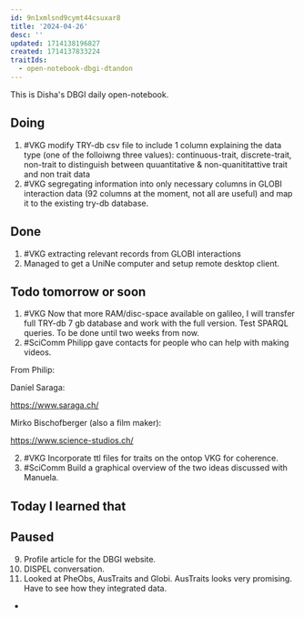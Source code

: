 ```yaml
---
id: 9n1xmlsnd9cymt44csuxar8
title: '2024-04-26'
desc: ''
updated: 1714138196827
created: 1714137833224
traitIds:
  - open-notebook-dbgi-dtandon
---
```

This is Disha's DBGI daily open-notebook.

 

## Doing
1. #VKG modify TRY-db csv file to include 1 column explaining the data type (one of the folloiwng three values): continuous-trait, discrete-trait, non-trait to distinguish between quuantitative & non-quanititattive trait and non trait data
2. #VKG segregating information into only necessary columns in GLOBI interaction data (92 columns at the moment, not all are useful) and map it to the existing try-db database.


## Done  
1. #VKG extracting relevant records from GLOBI interactions
2. Managed to get a UniNe computer and setup remote desktop client.


## Todo tomorrow or soon

1. #VKG Now that more RAM/disc-space available on galileo, I will transfer full TRY-db 7 gb database and work with the full version. Test SPARQL queries. To be done until two weeks from now.
2. #SciComm Philipp gave contacts for people who can help with making videos. 

From Philip:

Daniel Saraga:

https://www.saraga.ch/

Mirko Bischofberger (also a film maker):

https://www.science-studios.ch/


2. #VKG Incorporate ttl files for traits on the ontop VKG for coherence.
3. #SciComm Build a graphical overview of the two ideas discussed with Manuela.

## Today I learned that

## Paused

9. Profile article for the DBGI website. 
10. DISPEL conversation.
11. Looked at PheObs, AusTraits and Globi. AusTraits looks very promising. Have to see how they integrated data. 
- 